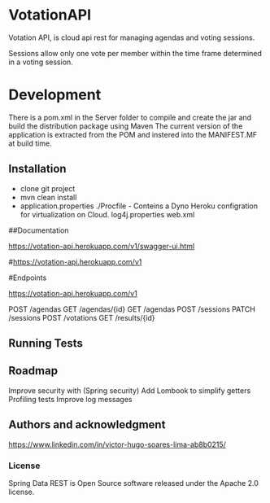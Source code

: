 # VotationAPI

Votation API, is cloud api rest for managing agendas and voting sessions.

Sessions allow only one vote per member within the time frame determined in a voting session.

# Development

There is a pom.xml in the Server folder to compile and create the jar and build the distribution
package using Maven The current version of the application is extracted from the POM and instered
into the MANIFEST.MF at build time. 


## Installation

- clone git project
- mvn clean install
- application.properties
./Procfile  - Conteins a Dyno Heroku configration for virtualization on Cloud.
log4j.properties
web.xml

##Documentation

https://votation-api.herokuapp.com/v1/swagger-ui.html


#https://votation-api.herokuapp.com/v1

#Endpoints


https://votation-api.herokuapp.com/v1

POST /agendas
GET /agendas/{id}
GET /agendas
POST /sessions
PATCH /sessions
POST /votations
GET /results/{id}


## Running Tests

## Roadmap

Improve security with (Spring security)
Add Lombook to simplify getters
Profiling tests
Improve log messages

## Authors and acknowledgment
https://www.linkedin.com/in/victor-hugo-soares-lima-ab8b0215/

### License
Spring Data REST is Open Source software released under the Apache 2.0 license.
